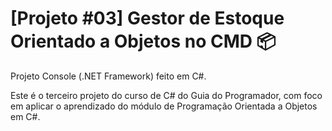 # [Projeto #03] Gestor de Estoque Orientado a Objetos no CMD 📦
  Projeto Console (.NET Framework) feito em C#.

  Este é o terceiro projeto do curso de C# do Guia do Programador, com foco em aplicar o aprendizado do módulo de Programação Orientada a Objetos em C#.
